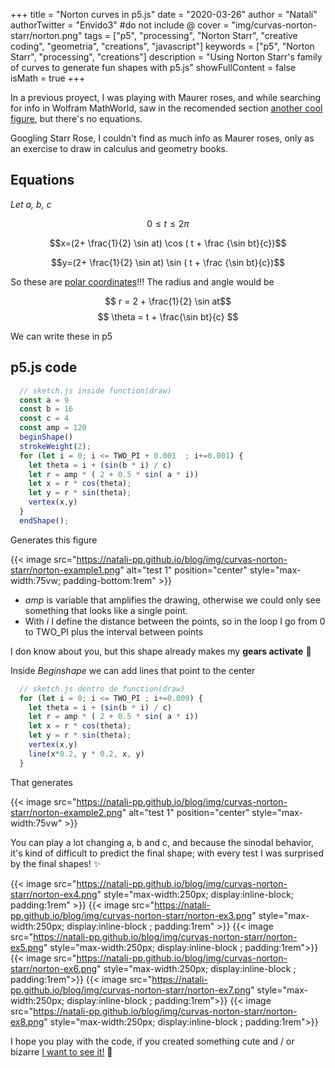 +++
title = "Norton curves in p5.js"
date = "2020-03-26"
author = "Natalí"
authorTwitter = "Envido3" #do not include @
cover = "img/curvas-norton-starr/norton.png"
tags = ["p5", "processing", "Norton Starr", "creative coding", "geometria", "creations", "javascript"]
keywords = ["p5", "Norton Starr", "processing", "creations"]
description = "Using Norton Starr's family of curves to generate fun shapes with p5.js"
showFullContent = false
isMath = true
+++

In a previous proyect, I was playing with Maurer roses, and while searching for info in Wolfram MathWorld, saw in the recomended section [another cool figure](https://mathworld.wolfram.com/StarrRose.html), but there's no equations.  


<!-- {{< image src="https://mathworld.wolfram.com/images/eps-gif/StarrRose_1000.gif" alt="rosas Starr" position="center" style="background-color:rgb(200,200,200); max-width:350px; border-radius: 2px;" >}} -->

Googling Starr Rose, I couldn't find as much info as Maurer roses, only as an exercise to draw in calculus and geometry books.

## Equations

*Let a, b, c*

$$ 0 \leq t \leq 2\pi$$

$$x=(2+ \frac{1}{2} \sin at) \cos ( t + \frac {\sin bt}{c})$$

$$y=(2+ \frac{1}{2} \sin at) \sin ( t + \frac {\sin bt}{c})$$

So these are [polar coordinates](https://en.wikipedia.org/wiki/Polar_coordinate_system)!!! The radius and angle would be

$$ r = 2 + \frac{1}{2} \sin at$$
$$ \theta = t + \frac{\sin bt}{c} $$

We can write these in p5 

## p5.js code

```javascript
  // sketch.js inside function(draw)
  const a = 9
  const b = 16
  const c = 4
  const amp = 120
  beginShape()
  strokeWeight(2);
  for (let i = 0; i <= TWO_PI + 0.001  ; i+=0.001) {
    let theta = i + (sin(b * i) / c)
    let r = amp * ( 2 + 0.5 * sin( a * i))
    let x = r * cos(theta);
    let y = r * sin(theta);
    vertex(x,y)  
  }
  endShape();
```

Generates this figure


{{< image src="https://natali-pp.github.io/blog/img/curvas-norton-starr/norton-example1.png" alt="test 1" position="center" style="max-width:75vw; padding-bottom:1rem" >}}

* *amp* is variable that amplifies the drawing, otherwise we could only see something that looks like a single point.
* With *i* I define the distance between the points, so in the loop I go from 0 to TWO_PI plus the interval between points

I don know about you, but this shape already makes my **gears activate** 🤖 

Inside *Beginshape* we can add lines that point to the center

```javascript
  // sketch.js dentro de function(draw)
  for (let i = 0; i <= TWO_PI ; i+=0.009) {
    let theta = i + (sin(b * i) / c)
    let r = amp * ( 2 + 0.5 * sin( a * i))
    let x = r * cos(theta);
    let y = r * sin(theta);
    vertex(x,y)
    line(x*0.2, y * 0.2, x, y) 
  }
```
That generates

{{< image src="https://natali-pp.github.io/blog/img/curvas-norton-starr/norton-example2.png" alt="test 1" position="center" style="max-width:75vw" >}}

You can play a lot changing a, b and c, and because the sinodal behavior, it's kind of difficult to predict the final shape; with every test I was surprised by the final shapes! ✨


  {{< image src="https://natali-pp.github.io/blog/img/curvas-norton-starr/norton-ex4.png" style="max-width:250px; display:inline-block; padding:1rem" >}}
  {{< image src="https://natali-pp.github.io/blog/img/curvas-norton-starr/norton-ex3.png" style="max-width:250px; display:inline-block ; padding:1rem" >}}
  {{< image src="https://natali-pp.github.io/blog/img/curvas-norton-starr/norton-ex5.png"  style="max-width:250px; display:inline-block ; padding:1rem">}} 
  {{< image src="https://natali-pp.github.io/blog/img/curvas-norton-starr/norton-ex6.png"  style="max-width:250px; display:inline-block ; padding:1rem">}} 
  {{< image src="https://natali-pp.github.io/blog/img/curvas-norton-starr/norton-ex7.png"  style="max-width:250px; display:inline-block ; padding:1rem">}} 
  {{< image src="https://natali-pp.github.io/blog/img/curvas-norton-starr/norton-ex8.png"  style="max-width:250px; display:inline-block ; padding:1rem">}} 

I hope you play with the code, if you created something cute and / or bizarre [I want to see it!](https://twitter.com/Envido3) 🤩
